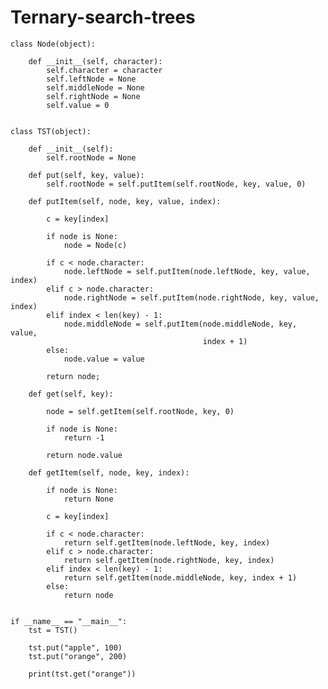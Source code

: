 Ternary-search-trees
====================

    class Node(object):

        def __init__(self, character):
            self.character = character
            self.leftNode = None
            self.middleNode = None
            self.rightNode = None
            self.value = 0


    class TST(object):

        def __init__(self):
            self.rootNode = None

        def put(self, key, value):
            self.rootNode = self.putItem(self.rootNode, key, value, 0)

        def putItem(self, node, key, value, index):

            c = key[index]

            if node is None:
                node = Node(c)

            if c < node.character:
                node.leftNode = self.putItem(node.leftNode, key, value, index)
            elif c > node.character:
                node.rightNode = self.putItem(node.rightNode, key, value, index)
            elif index < len(key) - 1:
                node.middleNode = self.putItem(node.middleNode, key, value,
                                               index + 1)
            else:
                node.value = value

            return node;

        def get(self, key):

            node = self.getItem(self.rootNode, key, 0)

            if node is None:
                return -1

            return node.value

        def getItem(self, node, key, index):

            if node is None:
                return None

            c = key[index]

            if c < node.character:
                return self.getItem(node.leftNode, key, index)
            elif c > node.character:
                return self.getItem(node.rightNode, key, index)
            elif index < len(key) - 1:
                return self.getItem(node.middleNode, key, index + 1)
            else:
                return node


    if __name__ == "__main__":
        tst = TST()

        tst.put("apple", 100)
        tst.put("orange", 200)

        print(tst.get("orange"))
